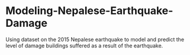 # Modeling-Nepalese-Earthquake-Damage
Using dataset on the 2015 Nepalese earthquake to model and predict the level of damage buildings suffered as a result of the earthquake. 

